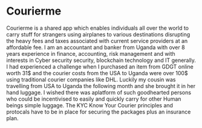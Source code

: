# Courierme
Courierme is a shared app which enables individuals all over the world to carry stuff for strangers using airplanes to various destinations disrupting the heavy fees and taxes associated with current service providers at an affordable fee.
I am an accountant and banker from Uganda with over 8 years experience in finance, accounting, risk management and with interests in Cyber security security, blockchain technology and IT generally.
I had experienced a challenge when I purchased an item from GDGT online worth 31$ and the courier costs from the USA to Uganda were over 100$ using traditional courier companies like DHL. 
Luckily my cousin was travelling from USA to Uganda the following month and she brought it in her hand luggage. I wished there was aplatform of such goodhearted persons who could be incentivised to easily and quickly carry for other Human beings simple luggage.
The KYC Know Your Courier principles and protocals have to be in place for securing the packages plus an insurance plan.
